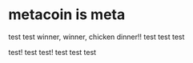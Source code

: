 # metacoin is meta

test
test
winner, winner, chicken dinner!!
test
test
test

test!
test
test!
test
test
test
